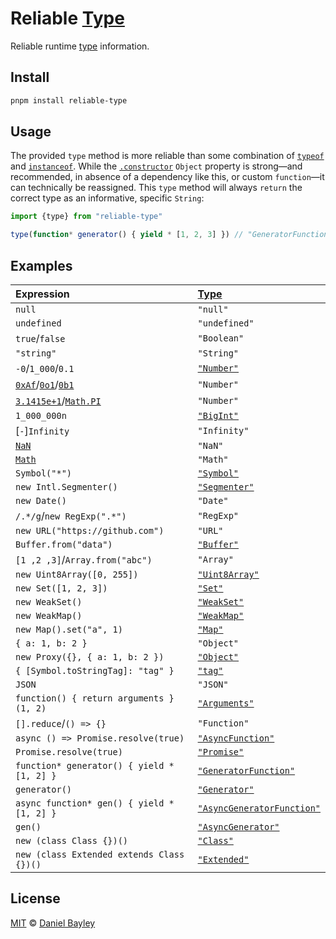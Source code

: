 Reliable [Type]
===============
Reliable runtime [type] information.

## Install
~~~ sh
pnpm install reliable-type
~~~

Usage
-----
The provided `type` method is more reliable than some combination of [`typeof`]
and [`instanceof`]. While the [`.constructor`] `Object` property is strong—and
recommended, in absence of a dependency like this, or custom `function`—it can
technically be reassigned. This `type` method will always `return` the correct
type as an informative, specific `String`:
~~~ js
import {type} from "reliable-type"

type(function* generator() { yield * [1, 2, 3] }) // "GeneratorFunction"
~~~

Examples
------------------------------------------------------------------------------
| Expression                                  | [Type]                       |
|:--------------------------------------------|:-----------------------------|
| `null`                                      | `"null"`                     |
| `undefined`                                 | `"undefined"`                |
| `true`/`false`                              | `"Boolean"`                  |
| `"string"`                                  | `"String"`                   |
| `-0`/`1_000`/`0.1`                          | [`"Number"`]                 |
| [`0xAf`]/[`0o1`]/[`0b1`]                    | `"Number"`                   |
| [`3.1415e+1`]/[`Math.PI`][`Math`]           | `"Number"`                   |
| `1_000_000n`                                | [`"BigInt"`]                 |
| [`-`]`Infinity`                             | `"Infinity"`                 |
| [`NaN`]                                     | `"NaN"`                      |
| [`Math`]                                    | `"Math"`                     |
| `Symbol("*")`                               | [`"Symbol"`]                 |
| `new Intl.Segmenter()`                      | [`"Segmenter"`]              |
| `new Date()`                                | `"Date"`                     |
| `/.*/g`/`new RegExp(".*")`                  | `"RegExp"`                   |
| `new URL("https://github.com")`             | `"URL"`                      |
| `Buffer.from("data")`                       | [`"Buffer"`]                 |
| `[1 ,2 ,3]`/`Array.from("abc")`             | `"Array"`                    |
| `new Uint8Array([0, 255])`                  | [`"Uint8Array"`]             |
| `new Set([1, 2, 3])`                        | [`"Set"`]                    |
| `new WeakSet()`                             | [`"WeakSet"`]                |
| `new WeakMap()`                             | [`"WeakMap"`]                |
| `new Map().set("a", 1)`                     | [`"Map"`]                    |
| `{ a: 1, b: 2 }`                            | `"Object"`                   |
| `new Proxy({}, { a: 1, b: 2 })`             | [`"Object"`]                 |
| `{ [Symbol.toStringTag]: "tag" }`           | [`"tag"`]                    |
| `JSON`                                      | `"JSON"`                     |
| `function() { return arguments }(1, 2)`     | [`"Arguments"`]              |
| `[].reduce`/`() => {}`                      | `"Function"`                 |
| `async () => Promise.resolve(true)`         | [`"AsyncFunction"`]          |
| `Promise.resolve(true)`                     | [`"Promise"`]                |
| `function* generator() { yield * [1, 2] }`  | [`"GeneratorFunction"`]      |
| `generator()`                               | [`"Generator"`]              |
| `async function* gen() { yield * [1, 2] }`  | [`"AsyncGeneratorFunction"`] |
| `gen()`                                     | [`"AsyncGenerator"`]         |
| `new (class Class {})()`                    | [`"Class"`]                  |
| `new (class Extended extends Class {})()`   | [`"Extended"`]               | 

License
-------
[MIT] © [Daniel Bayley]

[MIT]:                        LICENSE.md
[Daniel Bayley]:              https://github.com/danielbayley

[type]:                       https://developer.mozilla.org/docs/Web/JavaScript/Guide/Grammar_and_types#data_types
[`typeof`]:                   https://developer.mozilla.org/docs/Web/JavaScript/Reference/Operators/typeof
[`instanceof`]:               https://developer.mozilla.org/docs/Web/JavaScript/Reference/Operators/instanceof
[`.constructor`]:             https://developer.mozilla.org/docs/Web/JavaScript/Reference/Global_Objects/Object/constructor

[`"Number"`]:                 https://developer.mozilla.org/docs/Web/JavaScript/Reference/Global_Objects/Number
[`0xAf`]:                     https://developer.mozilla.org/docs/Web/JavaScript/Guide/Numbers_and_dates#hexadecimal_numbers
[`0o1`]:                      https://developer.mozilla.org/docs/Web/JavaScript/Guide/Numbers_and_dates#octal_numbers
[`0b1`]:                      https://developer.mozilla.org/docs/Web/JavaScript/Guide/Numbers_and_dates#binary_numbers
[`3.1415e+1`]:                https://developer.mozilla.org/docs/Web/JavaScript/Guide/Numbers_and_dates#exponentiation
[`"BigInt"`]:                 https://developer.mozilla.org/docs/Web/JavaScript/Reference/Global_Objects/BigInt
[`NaN`]:                      https://developer.mozilla.org/docs/Web/JavaScript/Reference/Global_Objects/NaN
[`Math`]:                     https://developer.mozilla.org/docs/Web/JavaScript/Reference/Global_Objects/Math

[`"Symbol"`]:                 https://developer.mozilla.org/docs/Web/JavaScript/Reference/Global_Objects/Symbol
[`"tag"`]:                    https://developer.mozilla.org/docs/Web/JavaScript/Reference/Global_Objects/Symbol/toStringTag
[`"Segmenter"`]:              https://developer.mozilla.org/docs/Web/JavaScript/Reference/Global_Objects/Intl/Segmenter

[`"Buffer"`]:                 https://nodejs.org/api/buffer.html
[`"Uint8Array"`]:             https://developer.mozilla.org/docs/Web/JavaScript/Reference/Global_Objects/Uint8Array
[`"Set"`]:                    https://developer.mozilla.org/docs/Web/JavaScript/Reference/Global_Objects/Set
[`"WeakSet"`]:                https://developer.mozilla.org/docs/Web/JavaScript/Reference/Global_Objects/WeakSet
[`"WeakMap"`]:                https://developer.mozilla.org/docs/Web/JavaScript/Reference/Global_Objects/WeakMap
[`"Map"`]:                    https://developer.mozilla.org/docs/Web/JavaScript/Reference/Global_Objects/Map
[`"Object"`]:                 https://developer.mozilla.org/docs/Web/JavaScript/Reference/Global_Objects/Proxy

[`"Arguments"`]:              https://developer.mozilla.org/docs/Web/JavaScript/Reference/Functions/arguments
[`"AsyncFunction"`]:          https://developer.mozilla.org/docs/Web/JavaScript/Reference/Statements/async_function
[`"Promise"`]:                https://developer.mozilla.org/docs/Web/JavaScript/Reference/Global_Objects/Promise
[`"GeneratorFunction"`]:      https://developer.mozilla.org/docs/Web/JavaScript/Reference/Statements/function*
[`"Generator"`]:              https://developer.mozilla.org/docs/Web/JavaScript/Reference/Global_Objects/Generator
[`"AsyncGeneratorFunction"`]: https://developer.mozilla.org/docs/Web/JavaScript/Reference/Global_Objects/AsyncGeneratorFunction
[`"AsyncGenerator"`]:         https://developer.mozilla.org/docs/Web/JavaScript/Reference/Global_Objects/AsyncGenerator

[`"Class"`]:                  https://developer.mozilla.org/docs/Web/JavaScript/Reference/Classes
[`"Extended"`]:               https://developer.mozilla.org/docs/Web/JavaScript/Reference/Classes/extends
